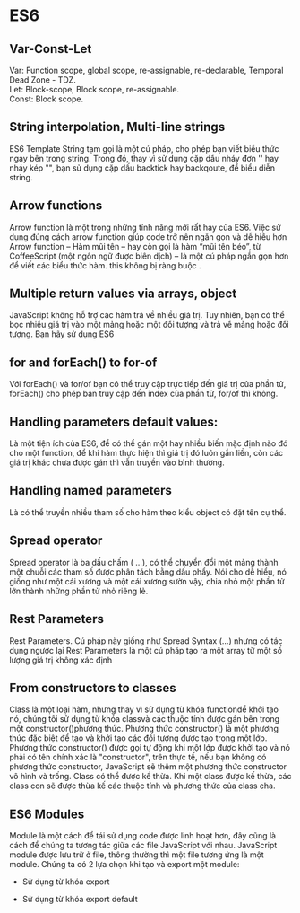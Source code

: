 # ES6
## Var-Const-Let
Var: Function scope, global scope, re-assignable, re-declarable, Temporal Dead Zone - TDZ.  
Let: Block-scope, Block scope, re-assignable.  
Const: Block scope.

## String interpolation, Multi-line strings
ES6 Template String tạm gọi là một cú pháp, cho phép bạn viết biểu thức ngay bên trong string. Trong đó, thay vì sử dụng cặp dấu nháy đơn '' hay nháy kép "", bạn sử dụng cặp dấu backtick hay backqoute, để biểu diễn string.

## Arrow functions
Arrow function  là một trong những tính năng mới rất hay của ES6. Việc sử dụng đúng cách arrow function giúp code trở nên ngắn gọn và dễ hiểu hơn
Arrow function – Hàm mũi tên – hay còn gọi là hàm “mũi tên béo”, từ CoffeeScript (một ngôn ngữ được biên dịch) – là một cú pháp ngắn gọn hơn để viết các biểu thức hàm.
this  không bị ràng buộc .

## Multiple return values via arrays, object
JavaScript không hỗ trợ các hàm trả về nhiều giá trị. Tuy nhiên, bạn có thể bọc nhiều giá trị vào một mảng hoặc một đối tượng và trả về mảng hoặc đối tượng. Bạn hãy sử dụng ES6

## for and forEach() to for-of
Với forEach() và for/of bạn có thể truy cập trực tiếp đến giá trị của phần tử, forEach() cho phép bạn truy cập đến index của phần tử, for/of thì không.

## Handling parameters default values:
Là một tiện ích của ES6, để có thể gán một hay nhiều biến mặc định nào đó cho một function, để khi hàm thực hiện thì giá trị đó luôn gắn liền, còn các giá trị khác chưa được gán thì vẫn truyền vào bình thường.

## Handling named parameters
Là có thể truyền nhiều tham số cho hàm theo kiểu object có đặt tên cụ thể.

## Spread operator
Spread operator là ba dấu chấm ( ...), có thể chuyển đổi một mảng thành một chuỗi các tham số được phân tách bằng dấu phẩy. Nói cho dễ hiểu, nó giống như một cái xương và một cái xương sườn vậy, chia nhỏ một phần tử lớn thành những phần tử nhỏ riêng lẻ.

## Rest Parameters
Rest Parameters. Cú pháp này giống như Spread Syntax (...) nhưng có tác dụng ngược lại
Rest Parameters là một cú pháp tạo ra một array từ một số lượng giá trị không xác định

## From constructors to classes
Class là một loại hàm, nhưng thay vì sử dụng từ khóa functionđể khởi tạo nó, chúng tôi sử dụng từ khóa classvà các thuộc tính được gán bên trong một constructor()phương thức.
Phương thức constructor() là một phương thức đặc biệt để tạo và khởi tạo các đối tượng được tạo trong một lớp.
Phương thức constructor() được gọi tự động khi một lớp được khởi tạo và nó phải có tên chính xác là "constructor", trên thực tế, nếu bạn không có phương thức constructor, JavaScript sẽ thêm một phương thức constructor vô hình và trống.
Class có thể được kế thừa. Khi một class được kế thừa, các class con sẽ được thừa kế các thuộc tính và phương thức của class cha.

## ES6 Modules
Module là một cách để tái sử dụng code được linh hoạt hơn, đây cũng là cách để chúng ta tương tác giữa các file JavaScript với nhau. JavaScript module được lưu trữ ở file, thông thường thì một file tương ứng là một module. Chúng ta có 2 lựa chọn khi tạo và export một module:

- Sử dụng từ khóa export

- Sử dụng từ khóa export default